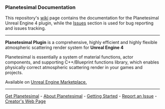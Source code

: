 ### Planetesimal Documentation

This repository's [wiki](../../wiki) page contains the documentation for the Planetesimal Unreal Engine 4 plugin, while the [Issues](../../issues) section is used for bug reporting and issues tracking.

***

**Planetesimal Plugin** is a comprehensive, highly efficient and highly flexible atmospheric scattering render system for **Unreal Engine 4**

Planetesimal is essentially a system of material functions, actor components, and supporting C++/Blueprint functions library, which enables physically correct atmospheric scattering render in your games and projects.

Available on [Unreal Engine Marketplace.](https://www.unrealengine.com/marketplace)
***

[Get Planetesimal](https://www.unrealengine.com/marketplace) - [About Planetesimal](../../wiki/Home) - [Getting Started](../../wiki/Getting-Started) - [Report an Issue](../../issues/new) - [Creator's Web Page](https://www.aileron.hr)
